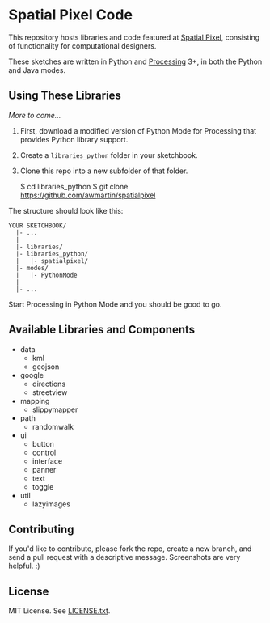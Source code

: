 # Spatial Pixel Code

This repository hosts libraries and code featured at [Spatial Pixel](http://spatialpixel.com),
consisting of functionality for computational designers.

These sketches are written in Python and [Processing](http://processing.org) 3+, in both the Python and Java modes.

## Using These Libraries

_More to come..._

1. First, download a modified version of Python Mode for Processing that provides Python library support.
2. Create a `libraries_python` folder in your sketchbook.
3. Clone this repo into a new subfolder of that folder.

    $ cd libraries_python
    $ git clone https://github.com/awmartin/spatialpixel

The structure should look like this:

    YOUR SKETCHBOOK/
      |- ...
      |
      |- libraries/
      |- libraries_python/
      |   |- spatialpixel/
      |- modes/
      |   |- PythonMode
      |
      |- ...

Start Processing in Python Mode and you should be good to go.

## Available Libraries and Components

- data
  - kml
  - geojson
- google
  - directions
  - streetview
- mapping
  - slippymapper
- path
  - randomwalk
- ui
  - button
  - control
  - interface
  - panner
  - text
  - toggle
- util
  - lazyimages

## Contributing

If you'd like to contribute, please fork the repo, create a new branch, and send a pull request with a descriptive message. Screenshots are very helpful. :)

## License

MIT License. See [LICENSE.txt](LICENSE.txt).
